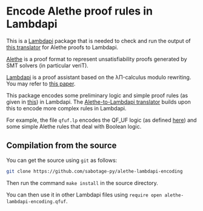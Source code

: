 Encode Alethe proof rules in Lambdapi
=====================================

This is a [Lambdapi](https://lambdapi.readthedocs.io/en/latest/index.html) package that is needed to check and run the output of [this translator](https://github/com/sabotage-py/alethe-lambdapi) for Alethe proofs to Lambdapi.

[Alethe](https://verit.loria.fr/documentation/alethe-spec.pdf) is a proof format to represent unsatisfiability proofs generated by SMT solvers (in particular veriT).

[Lambdapi](https://github.com/Deducteam/lambdapi) is a proof assistant
based on the λΠ-calculus modulo rewriting. You may refer to [this paper](https://arxiv.org/pdf/2111.00543.pdf).

This package encodes some preliminary logic and simple proof rules (as given in [this](https://verit.loria.fr/documentation/alethe-spec.pdf)) in Lambdapi. The [Alethe-to-Lambdapi translator](https://github/com/sabotage-py/alethe-lambdapi) builds upon this to encode more complex rules in Lambdapi.

For example, the file `qfuf.lp` encodes the QF_UF logic (as defined [here](http://smtlib.cs.uiowa.edu/logics.shtml)) and some simple Alethe rules that deal with Boolean logic.

Compilation from the source
---------------------------

You can get the source using `git` as follows:
```bash
git clone https://github.com/sabotage-py/alethe-lambdapi-encoding
```

Then run the command `make install` in the source directory.

You can then use it in other Lambdapi files using `require open alethe-lambdapi-encoding.qfuf`.

